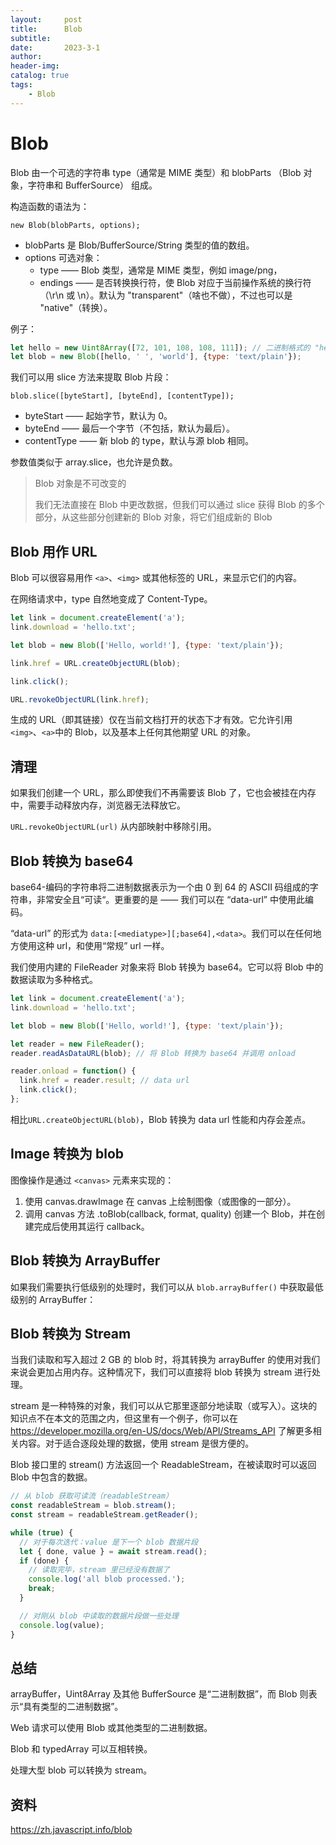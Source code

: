 ```yaml
---
layout:     post
title:      Blob
subtitle:   
date:       2023-3-1
author:     
header-img: 
catalog: true
tags:
    - Blob
---
```

# Blob
Blob 由一个可选的字符串 type（通常是 MIME 类型）和 blobParts （Blob 对象，字符串和 BufferSource） 组成。

构造函数的语法为：

`new Blob(blobParts, options);`

- blobParts 是 Blob/BufferSource/String 类型的值的数组。
- options 可选对象： 
  - type —— Blob 类型，通常是 MIME 类型，例如 image/png，
  - endings —— 是否转换换行符，使 Blob 对应于当前操作系统的换行符（\r\n 或 \n）。默认为 "transparent"（啥也不做），不过也可以是 "native"（转换）。

例子：
```javascript
let hello = new Uint8Array([72, 101, 108, 108, 111]); // 二进制格式的 "hello"
let blob = new Blob([hello, ' ', 'world'], {type: 'text/plain'});
```

我们可以用 slice 方法来提取 Blob 片段：

`blob.slice([byteStart], [byteEnd], [contentType]);`

- byteStart —— 起始字节，默认为 0。
- byteEnd —— 最后一个字节（不包括，默认为最后）。
- contentType —— 新 blob 的 type，默认与源 blob 相同。

参数值类似于 array.slice，也允许是负数。

> Blob 对象是不可改变的
> 
> 我们无法直接在 Blob 中更改数据，但我们可以通过 slice 获得 Blob 的多个部分，从这些部分创建新的 Blob 对象，将它们组成新的 Blob

## Blob 用作 URL
Blob 可以很容易用作 `<a>`、`<img>` 或其他标签的 URL，来显示它们的内容。

在网络请求中，type 自然地变成了 Content-Type。

```javascript
let link = document.createElement('a');
link.download = 'hello.txt';

let blob = new Blob(['Hello, world!'], {type: 'text/plain'});

link.href = URL.createObjectURL(blob);

link.click();

URL.revokeObjectURL(link.href);
```

生成的 URL（即其链接）仅在当前文档打开的状态下才有效。它允许引用 `<img>`、`<a>`中的 Blob，以及基本上任何其他期望 URL 的对象。

## 清理
如果我们创建一个 URL，那么即使我们不再需要该 Blob 了，它也会被挂在内存中，需要手动释放内存，浏览器无法释放它。

`URL.revokeObjectURL(url)` 从内部映射中移除引用。

## Blob 转换为 base64
base64-编码的字符串将二进制数据表示为一个由 0 到 64 的 ASCII 码组成的字符串，非常安全且“可读“。更重要的是 —— 我们可以在 “data-url” 中使用此编码。

“data-url” 的形式为 `data:[<mediatype>][;base64],<data>`。我们可以在任何地方使用这种 url，和使用“常规” url 一样。

我们使用内建的 FileReader 对象来将 Blob 转换为 base64。它可以将 Blob 中的数据读取为多种格式。

```javascript
let link = document.createElement('a');
link.download = 'hello.txt';

let blob = new Blob(['Hello, world!'], {type: 'text/plain'});

let reader = new FileReader();
reader.readAsDataURL(blob); // 将 Blob 转换为 base64 并调用 onload

reader.onload = function() {
  link.href = reader.result; // data url
  link.click();
};
```

相比`URL.createObjectURL(blob)`，Blob 转换为 data url 性能和内存会差点。

## Image 转换为 blob
图像操作是通过 `<canvas>` 元素来实现的：
1. 使用 canvas.drawImage 在 canvas 上绘制图像（或图像的一部分）。
2. 调用 canvas 方法 .toBlob(callback, format, quality) 创建一个 Blob，并在创建完成后使用其运行 callback。

## Blob 转换为 ArrayBuffer
如果我们需要执行低级别的处理时，我们可以从 `blob.arrayBuffer()` 中获取最低级别的 ArrayBuffer：

## Blob 转换为 Stream
当我们读取和写入超过 2 GB 的 blob 时，将其转换为 arrayBuffer 的使用对我们来说会更加占用内存。这种情况下，我们可以直接将 blob 转换为 stream 进行处理。

stream 是一种特殊的对象，我们可以从它那里逐部分地读取（或写入）。这块的知识点不在本文的范围之内，但这里有一个例子，你可以在 
https://developer.mozilla.org/en-US/docs/Web/API/Streams_API 了解更多相关内容。对于适合逐段处理的数据，使用 stream 是很方便的。

Blob 接口里的 stream() 方法返回一个 ReadableStream，在被读取时可以返回 Blob 中包含的数据。

```javascript
// 从 blob 获取可读流（readableStream）
const readableStream = blob.stream();
const stream = readableStream.getReader();

while (true) {
  // 对于每次迭代：value 是下一个 blob 数据片段
  let { done, value } = await stream.read();
  if (done) {
    // 读取完毕，stream 里已经没有数据了
    console.log('all blob processed.');
    break;
  }

  // 对刚从 blob 中读取的数据片段做一些处理
  console.log(value);
}
```

## 总结
arrayBuffer，Uint8Array 及其他 BufferSource 是“二进制数据”，而 Blob 则表示“具有类型的二进制数据”。

Web 请求可以使用 Blob 或其他类型的二进制数据。

Blob 和 typedArray 可以互相转换。

处理大型 blob 可以转换为 stream。

## 资料
https://zh.javascript.info/blob

